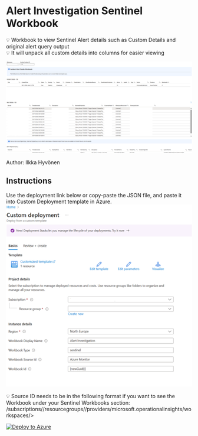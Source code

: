 # Alert Investigation Sentinel Workbook
💡 Workbook to view Sentinel Alert details such as Custom Details and original alert query output </br>
💡 It will unpack all custom details into columns for easier viewing </br>

![Screenshot of the workbook](https://github.com/ilesec/Microsoft-Sentinel/blob/main/Workbooks/Alert-Investigation/workbook.png?raw=true)

Author: Ilkka Hyvönen

## Instructions
Use the deployment link below or copy-paste the JSON file, and paste it into Custom Deployment template in Azure. 
![Screenshot of the deployment template.](https://github.com/ilesec/Microsoft-Sentinel/blob/main/Workbooks/Alert-Investigation/Workbookdeployment.png?raw=true)

💡  Source ID needs to be in the following format if you want to see the Workbook under your Sentinel Workbooks section:
/subscriptions/<subscription id>/resourcegroups/<rg name>/providers/microsoft.operationalinsights/workspaces/<la workspace name>>


[![Deploy to Azure](https://aka.ms/deploytoazurebutton)](https://portal.azure.com/#create/Microsoft.Template/uri/https%3A%2F%2Fraw.githubusercontent.com%2Filesec%2FMicrosoft-Sentinel%2Frefs%2Fheads%2Fmain%2FWorkbooks%2FAlert-Investigation%2Fazuredeploy.json)
